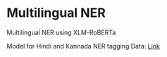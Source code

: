 # Multilingual NER
Multilingual NER using XLM-RoBERTa

Model for Hindi and Kannada NER tagging
Data: [Link](https://huggingface.co/datasets/ai4bharat/naamapadam)
